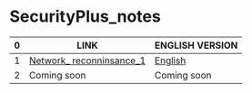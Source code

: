 # SecurityPlus_notes

|0|LINK |ENGLISH VERSION |
|-------|------|--------|
|1| [Network_ reconninsance_1](https://github.com/Abdelrahman-Abdrabo/SecurityPlus_notes/blob/main/Network%20reconnaissance_1.md)| [English](https://abdrabo-ploit.hashnode.dev/network-reconnaissance)|
|2|Coming soon |Coming soon |
